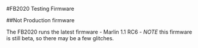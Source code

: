 #FB2020 Testing Firmware

##Not Production firmware

The FB2020 runs the latest firmware - Marlin 1.1 RC6 - *NOTE* this firmware is still beta, so there may be a few glitches. 
